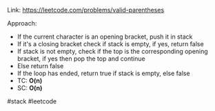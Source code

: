 Link: https://leetcode.com/problems/valid-parentheses

Approach:
- If the current character is an opening bracket, push it in stack
- If it's a closing bracket check if stack is empty, if yes, return false
- If stack is not empty, check if the top is the corresponding opening bracket, if yes then pop the top and continue
- Else return false
- If the loop has ended, return true if stack is empty, else false
- TC: **O(n)**
- SC: **O(n)**

#stack #leetcode 